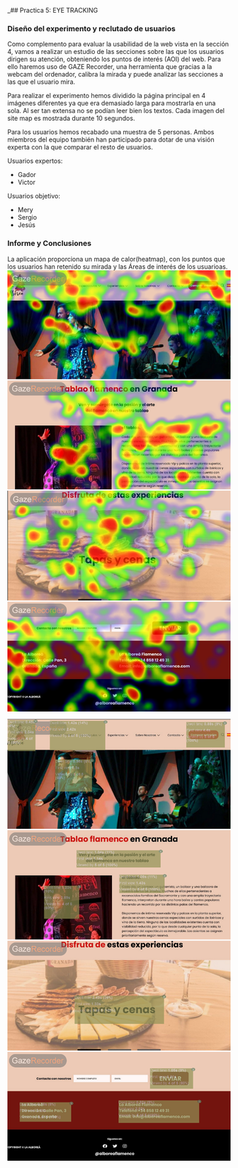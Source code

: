 _## Practica 5: EYE TRACKING 

### Diseño del experimento y reclutado de usuarios
Como complemento para evaluar la usabilidad de la web vista en la sección 4, vamos a realizar un estudio de las secciones sobre las que los usuarios dirigen su atención, obteniendo los puntos de interés (AOI) del web.
Para ello haremos uso de GAZE Recorder, una herramienta que gracias a la webcam del ordenador, calibra la mirada y puede analizar las secciones a las que el usuario mira.

Para realizar el experimento hemos dividido la página principal en 4 imágenes diferentes ya que era demasiado larga para mostrarla en una sola. Al ser tan extensa no se podían leer bien los textos. Cada imagen del site map es mostrada durante 10 segundos.

Para los usuarios hemos recabado una muestra de 5 personas. Ambos miembros del equipo también han participado para dotar de una visión experta con la que comparar el resto de usuarios.

Usuarios expertos:
- Gador
- Victor

Usuarios objetivo:
- Mery
- Sergio
- Jesús

### Informe y Conclusiones
La aplicación proporciona un mapa de calor(heatmap), con los puntos que los usuarios han retenido su mirada y las Áreas de interés de los usuarioas.
![heatmap1](heatMapImagen1.png)
![heatmap2](heatMapImagen2.png)
![heatmap3](heatMapImagen3.png)
![heatmap4](heatMapImagen4.png)

![analisis1](analisisImagen1.png)
![analisis2](analisisImagen2.png)
![analisis3](analisisImagen3.png)
![analisis4](analisisImagen4.png)
